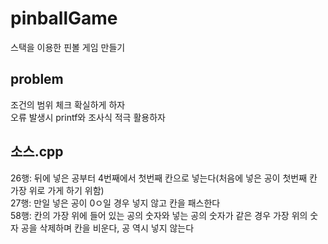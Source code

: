 # pinballGame
스택을 이용한 핀볼 게임 만들기
## problem
조건의 범위 체크 확실하게 하자<br>
오류 발생시 printf와 조사식 적극 활용하자
## 소스.cpp
26행: 뒤에 넣은 공부터 4번째에서 첫번째 칸으로 넣는다(처음에 넣은 공이 첫번째 칸 가장 위로 가게 하기 위함)<br>
27행: 만일 넣은 공이 0ㅇ일 경우 넣지 않고 칸을 패스한다<br>
58행: 칸의 가장 위에 들어 있는 공의 숫자와 넣는 공의 숫자가 같은 경우 가장 위의 숫자 공을 삭제하며 칸을 비운다, 공 역시 넣지 않는다
